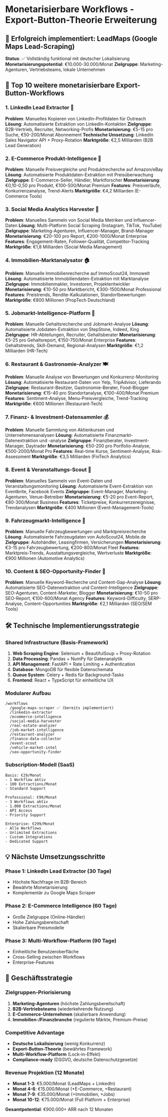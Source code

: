 # Monetarisierbare Workflows - Export-Button-Theorie Erweiterung

## 🎯 Erfolgreich implementiert: LeadMaps (Google Maps Lead-Scraping)
**Status**: ✅ Vollständig funktional mit deutscher Lokalisierung
**Monetarisierungspotential**: €10.000-30.000/Monat
**Zielgruppe**: Marketing-Agenturen, Vertriebsteams, lokale Unternehmen

## 🚀 Top 10 weitere monetarisierbare Export-Button-Workflows

### 1. **LinkedIn Lead Extractor** 💼
**Problem**: Manuelles Kopieren von LinkedIn-Profildaten für Outreach
**Lösung**: Automatisierte Extraktion von LinkedIn-Kontakten
**Zielgruppe**: B2B-Vertrieb, Recruiter, Networking-Profis
**Monetarisierung**: €5-15 pro Suche, €50-200/Monat Abonnement
**Technische Umsetzung**: LinkedIn Sales Navigator API + Proxy-Rotation
**Marktgröße**: €2,5 Milliarden (B2B Lead Generation)

### 2. **E-Commerce Produkt-Intelligence** 🛒
**Problem**: Manuelle Preisvergleiche und Produktrecherche auf Amazon/eBay
**Lösung**: Automatisierte Produktdaten-Extraktion mit Preisüberwachung
**Zielgruppe**: E-Commerce-Seller, Händler, Marktforscher
**Monetarisierung**: €0,10-0,50 pro Produkt, €100-500/Monat Premium
**Features**: Preisverläufe, Konkurrenzanalyse, Trend-Alerts
**Marktgröße**: €4,2 Milliarden (E-Commerce Tools)

### 3. **Social Media Analytics Harvester** 📱
**Problem**: Manuelles Sammeln von Social Media Metriken und Influencer-Daten
**Lösung**: Multi-Platform Social Scraping (Instagram, TikTok, YouTube)
**Zielgruppe**: Marketing-Agenturen, Influencer-Manager, Brand-Manager
**Monetarisierung**: €20-100 pro Report, €200-1000/Monat Enterprise
**Features**: Engagement-Raten, Follower-Qualität, Competitor-Tracking
**Marktgröße**: €1,8 Milliarden (Social Media Management)

### 4. **Immobilien-Marktanalysator** 🏠
**Problem**: Manuelle Immobilienrecherche auf ImmoScout24, Immowelt
**Lösung**: Automatisierte Immobiliendaten-Extraktion mit Marktanalyse
**Zielgruppe**: Immobilienmakler, Investoren, Projektentwickler
**Monetarisierung**: €10-50 pro Marktbericht, €300-1500/Monat Professional
**Features**: Preistrends, Rendite-Kalkulationen, Standortbewertungen
**Marktgröße**: €800 Millionen (PropTech Deutschland)

### 5. **Jobmarkt-Intelligence-Platform** 💼
**Problem**: Manuelle Gehaltsrecherche und Jobmarkt-Analyse
**Lösung**: Automatisierte Jobdaten-Extraktion von StepStone, Indeed, Xing
**Zielgruppe**: HR-Abteilungen, Recruiter, Gehaltsberater
**Monetarisierung**: €5-25 pro Gehaltsreport, €150-750/Monat Enterprise
**Features**: Gehaltstrends, Skill-Demand, Regional-Analysen
**Marktgröße**: €1,2 Milliarden (HR-Tech)

### 6. **Restaurant & Gastronomie-Analyzer** 🍽️
**Problem**: Manuelle Analyse von Bewertungen und Konkurrenz-Monitoring
**Lösung**: Automatisierte Restaurant-Daten von Yelp, TripAdvisor, Lieferando
**Zielgruppe**: Restaurant-Besitzer, Gastronomie-Berater, Food-Blogger
**Monetarisierung**: €15-40 pro Standortanalyse, €100-400/Monat Premium
**Features**: Sentiment-Analyse, Menu-Preisvergleiche, Trend-Tracking
**Marktgröße**: €600 Millionen (Restaurant-Tech)

### 7. **Finanz- & Investment-Datensammler** 💰
**Problem**: Manuelle Sammlung von Aktienkursen und Unternehmensanalysen
**Lösung**: Automatisierte Finanzmarkt-Datenextraktion und -analyse
**Zielgruppe**: Finanzberater, Investment-Manager, Daytrader
**Monetarisierung**: €50-200 pro Portfolio-Analyse, €500-2000/Monat Pro
**Features**: Real-time Kurse, Sentiment-Analyse, Risk-Assessment
**Marktgröße**: €3,5 Milliarden (FinTech Analytics)

### 8. **Event & Veranstaltungs-Scout** 🎪
**Problem**: Manuelles Sammeln von Event-Daten und Veranstaltungsmonitoring
**Lösung**: Automatisierte Event-Extraktion von Eventbrite, Facebook Events
**Zielgruppe**: Event-Manager, Marketing-Agenturen, Venue-Betreiber
**Monetarisierung**: €5-20 pro Event-Report, €80-300/Monat Business
**Features**: Ticketpreise, Konkurrenzereignisse, Trendanalysen
**Marktgröße**: €400 Millionen (Event-Management-Tools)

### 9. **Fahrzeugmarkt-Intelligence** 🚗
**Problem**: Manuelle Fahrzeugbewertungen und Marktpreisrecherche
**Lösung**: Automatisierte Fahrzeugdaten von AutoScout24, Mobile.de
**Zielgruppe**: Autohändler, Leasingfirmen, Versicherungen
**Monetarisierung**: €3-15 pro Fahrzeugbewertung, €200-800/Monat Fleet
**Features**: Marktpreis-Trends, Ausstattungsvergleiche, Wertverluste
**Marktgröße**: €900 Millionen (Automotive Analytics)

### 10. **Content & SEO-Opportunity-Finder** 📝
**Problem**: Manuelle Keyword-Recherche und Content-Gap-Analyse
**Lösung**: Automatisierte SEO-Datenextraktion und Content-Intelligence
**Zielgruppe**: SEO-Agenturen, Content-Marketer, Blogger
**Monetarisierung**: €10-50 pro SEO-Report, €100-600/Monat Agency
**Features**: Keyword-Difficulty, SERP-Analyse, Content-Opportunities
**Marktgröße**: €2,1 Milliarden (SEO/SEM Tools)

## 🛠️ Technische Implementierungsstrategie

### Shared Infrastructure (Basis-Framework)
1. **Web Scraping Engine**: Selenium + BeautifulSoup + Proxy-Rotation
2. **Data Processing**: Pandas + NumPy für Datenanalytik
3. **API Management**: FastAPI + Rate Limiting + Authentication
4. **Database**: MongoDB für flexible Datenschemata
5. **Queue System**: Celery + Redis für Background-Tasks
6. **Frontend**: React + TypeScript für einheitliche UX

### Modularer Aufbau
```
/workflows
  /google-maps-scraper ✅ (bereits implementiert)
  /linkedin-extractor
  /ecommerce-intelligence
  /social-media-harvester
  /real-estate-analyzer
  /job-market-intelligence
  /restaurant-analyzer
  /finance-data-collector
  /event-scout
  /vehicle-market-intel
  /seo-opportunity-finder
```

### Subscription-Modell (SaaS)
```
Basis: €29/Monat
- 1 Workflow aktiv
- 100 Extractions/Monat
- Standard Support

Professional: €99/Monat
- 3 Workflows aktiv
- 1.000 Extractions/Monat
- API Access
- Priority Support

Enterprise: €299/Monat
- Alle Workflows
- Unlimited Extractions
- Custom Integrations
- Dedicated Support
```

## 💡 Nächste Umsetzungsschritte

### Phase 1: LinkedIn Lead Extractor (30 Tage)
- Höchste Nachfrage im B2B-Bereich
- Bewährte Monetarisierung
- Komplementär zu Google Maps Scraper

### Phase 2: E-Commerce Intelligence (60 Tage)
- Große Zielgruppe (Online-Händler)
- Hohe Zahlungsbereitschaft
- Skalierbare Preismodelle

### Phase 3: Multi-Workflow-Platform (90 Tage)
- Einheitliche Benutzeroberfläche
- Cross-Selling zwischen Workflows
- Enterprise-Features

## 🎯 Geschäftsstrategie

### Zielgruppen-Priorisierung
1. **Marketing-Agenturen** (höchste Zahlungsbereitschaft)
2. **B2B-Vertriebsteams** (wiederkehrende Nutzung)
3. **E-Commerce-Unternehmen** (skalierbare Anwendung)
4. **Immobilien-/Finanzbranche** (regulierte Märkte, Premium-Preise)

### Competitive Advantage
- **Deutsche Lokalisierung** (wenig Konkurrenz)
- **Export-Button-Theorie** (bewährtes Framework)
- **Multi-Workflow-Platform** (Lock-in-Effekt)
- **Compliance-ready** (DSGVO, deutsche Datenschutzgesetze)

### Revenue Projektion (12 Monate)
- **Monat 1-3**: €5.000/Monat (LeadMaps + LinkedIn)
- **Monat 4-6**: €15.000/Monat (+E-Commerce, +Restaurant)
- **Monat 7-9**: €35.000/Monat (+Immobilien, +Jobs)
- **Monat 10-12**: €75.000/Monat (Full Platform + Enterprise)

**Gesamtpotential**: €900.000+ ARR nach 12 Monaten